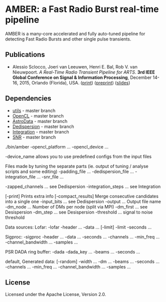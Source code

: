 
# AMBER: a Fast Radio Burst real-time pipeline

AMBER is a many-core accelerated and fully auto-tuned pipeline for detecting Fast Radio Bursts and other single pulse transients.

## Publications

* Alessio Sclocco, Joeri van Leeuwen, Henri E. Bal, Rob V. van Nieuwpoort. _A Real-Time Radio Transient Pipeline for ARTS_. **3rd IEEE Global Conference on Signal & Information Processing**, December 14-16, 2015, Orlando (Florida), USA. ([print](http://ieeexplore.ieee.org/xpl/freeabs_all.jsp?arnumber=7418239&abstractAccess=no&userType=inst)) ([preprint](http://alessio.sclocco.eu/pubs/sclocco2015a.pdf)) ([slides](http://alessio.sclocco.eu/pubs/Presentation_GlobalSIP2015.pdf))

## Dependencies

* [utils](https://github.com/isazi/utils) - master branch
* [OpenCL](https://github.com/isazi/OpenCL) - master branch
* [AstroData](https://github.com/AA-ALERT/AstroData) - master branch
* [Dedispersion](https://github.com/isazi/Dedispersion) - master branch
* [Integration](https://github.com/isazi/Integration) - master branch
* [SNR](https://github.com/isazi/SNR) - master branch



./bin/amber
-opencl_platform ...
-opencl_device ...

-device_name allows you to use predefined configs from the input files

Files made by tuning the separate parts (ie. output of tuning / analyse scripts and some editing)
-padding_file ...
-dedispersion_file ...
-integration_file ...
-snr_file ...

-zapped_channels ...     see Dedispersion
-integration_steps ...   see Integration

[-print]                 Prints extra info
[-compact_results]       Merge consecutive candidates into a single one
-input_bits ...          see Dedispersion
-output ...              Output file name
-dm_node ...             Number of DMs per node (split via MPI)
-dm_first ...            see Desispersion
-dm_step ...             see Desispersion
-threshold ...           signal to noise threshold

Data sources:
Lofar:
-lofar -header ...  -data ...  [-limit] -limit -seconds ...

Sigproc:
-sigproc -header ...  -data ...  -seconds ...  -channels ...  -min_freq ...  -channel_bandwidth ...  -samples ...

PSR DADA ring buffer:
-dada -dada_key ... -beams ... -seconds ...

default, Generated data:
[-random] -width ... -dm ... -beams ... -seconds ... -channels ... -min_freq ... -channel_bandwidth ... -samples ...


## License

Licensed under the Apache License, Version 2.0.


